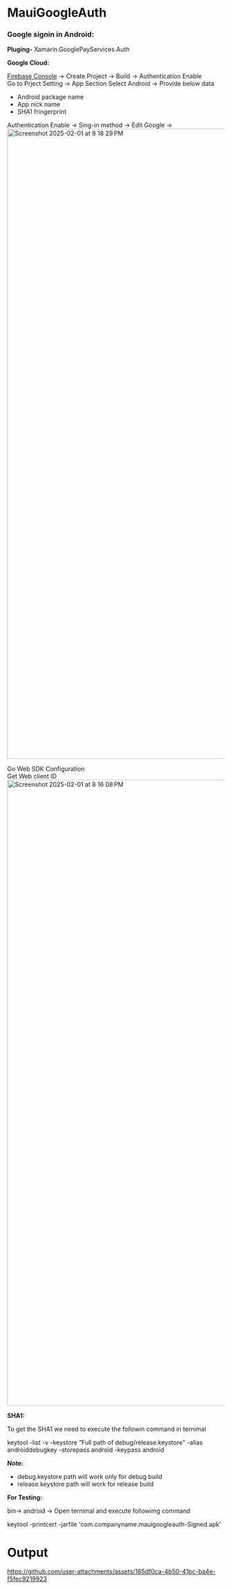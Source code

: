 # MauiGoogleAuth
### Google signin in Android:
 
**Pluging-**
Xamarin.GooglePayServices.Auth



**Google Cloud:**

[Firebase Console](https://console.firebase.google.com/) -> Create Project -> Build	-> Authentication Enable <br>
Go to Prject Setting -> App Section Select Android -> Provide below data <br>
* Android package name
* App nick name
* SHA1 fringerprint <br>

Authentication Enable -> Sing-in method -> Edit Google -> <br>
<img width="1456" alt="Screenshot 2025-02-01 at 8 18 29 PM" src="https://github.com/user-attachments/assets/6408162a-8e55-45c0-8240-7f09eb7ed007" />



Go Web SDK Configuration<br>
Get Web client ID
<img width="1446" alt="Screenshot 2025-02-01 at 8 16 08 PM" src="https://github.com/user-attachments/assets/415329c7-5a9a-4b9a-97fa-53f5c93baae8" />

**SHA1:**

To get the SHA1 we need to execute the followin command in ternimal	

keytool -list -v -keystore “Full path of debug/release.keystore" -alias androiddebugkey -storepass android -keypass android<br>

**Note:**<br>
* debug.keystore path will work only for debug build
* release.keystore path will work for release build
  
**For Testing:**

bin-> android -> Open ternimal and execute followimg command

keytool -printcert -jarfile 'com.companyname.mauigoogleauth-Signed.apk'

# Output


https://github.com/user-attachments/assets/165df0ca-4b50-41bc-ba4e-f5fec9219923



